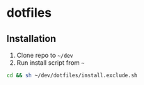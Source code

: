 # dotfiles

## Installation

1. Clone repo to `~/dev`
2. Run install script from `~`
```bash
cd && sh ~/dev/dotfiles/install.exclude.sh
```

